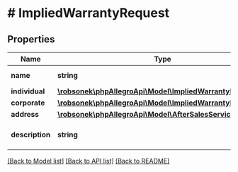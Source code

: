 # # ImpliedWarrantyRequest

## Properties

Name | Type | Description | Notes
------------ | ------------- | ------------- | -------------
**name** | **string** | Warranty name. | [optional]
**individual** | [**\robsonek\phpAllegroApi\Model\ImpliedWarrantyPeriod**](ImpliedWarrantyPeriod.md) |  | [optional]
**corporate** | [**\robsonek\phpAllegroApi\Model\ImpliedWarrantyPeriod**](ImpliedWarrantyPeriod.md) |  | [optional]
**address** | [**\robsonek\phpAllegroApi\Model\AfterSalesServicesAddress**](AfterSalesServicesAddress.md) |  | [optional]
**description** | **string** | Implied warranty description. | [optional]

[[Back to Model list]](../../README.md#models) [[Back to API list]](../../README.md#endpoints) [[Back to README]](../../README.md)
